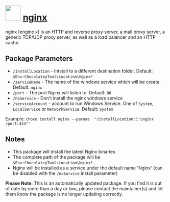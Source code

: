 ﻿# <img src="https://cdn.jsdelivr.net/gh/mkevenaar/chocolatey-packages@ac7471b84549c0aaa0dc646044435bdcf692305e/icons/nginx.png" width="48" height="48"/> [nginx](https://community.chocolatey.org/packages/nginx)

nginx [engine x] is an HTTP and reverse proxy server, a mail proxy server, a generic TCP/UDP proxy server, as well as a load balancer and an HTTP cache.

## Package Parameters

* `/installLocation` - Intstall to a different destination folder. Default: `$Env:ChocolateyToolsLocation\Nginx*`
* `/serviceName` - The name of the windows service which will be create. Default: `nginx`
* `/port` - The port Nginx will listen to. Default: `80`
* `/noService` - Don't install the nginx windows service
* `/serviceAccount` - account to run Windows Service. One of `System`, `LocalService` or `NetworkService`. Default: `System`

Example: `choco install nginx --params '"/installLocation:C:\nginx /port:433"'`

## Notes

* This package will install the latest Nginx binaries
* The complete path of the package will be `$Env:ChocolateyToolsLocation\Nginx*`
* Nginx will be installed as a service under the default name 'Nginx' (can be disabled with the `/noService` install parameter)

**Please Note**: This is an automatically updated package. If you find it is
out of date by more than a day or two, please contact the maintainer(s) and
let them know the package is no longer updating correctly.
